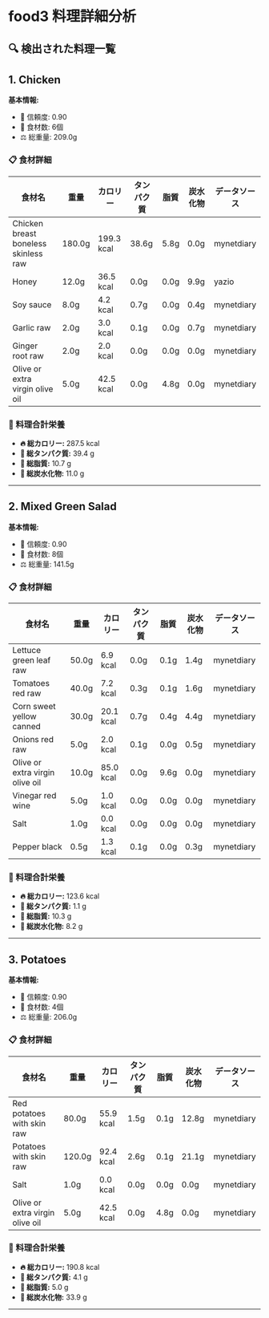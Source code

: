 # food3 料理詳細分析

## 🔍 検出された料理一覧

## 1. Chicken

**基本情報:**
- 🎯 信頼度: 0.90
- 🥕 食材数: 6個
- ⚖️ 総重量: 209.0g

### 📋 食材詳細

| 食材名 | 重量 | カロリー | タンパク質 | 脂質 | 炭水化物 | データソース |
|--------|------|----------|------------|------|----------|--------------|
| Chicken breast boneless skinless raw | 180.0g | 199.3 kcal | 38.6g | 5.8g | 0.0g | mynetdiary |
| Honey | 12.0g | 36.5 kcal | 0.0g | 0.0g | 9.9g | yazio |
| Soy sauce | 8.0g | 4.2 kcal | 0.7g | 0.0g | 0.4g | mynetdiary |
| Garlic raw | 2.0g | 3.0 kcal | 0.1g | 0.0g | 0.7g | mynetdiary |
| Ginger root raw | 2.0g | 2.0 kcal | 0.0g | 0.0g | 0.0g | mynetdiary |
| Olive or extra virgin olive oil | 5.0g | 42.5 kcal | 0.0g | 4.8g | 0.0g | mynetdiary |

### 🔢 料理合計栄養

- **🔥 総カロリー:** 287.5 kcal
- **🥩 総タンパク質:** 39.4 g
- **🧈 総脂質:** 10.7 g
- **🍞 総炭水化物:** 11.0 g

---

## 2. Mixed Green Salad

**基本情報:**
- 🎯 信頼度: 0.90
- 🥕 食材数: 8個
- ⚖️ 総重量: 141.5g

### 📋 食材詳細

| 食材名 | 重量 | カロリー | タンパク質 | 脂質 | 炭水化物 | データソース |
|--------|------|----------|------------|------|----------|--------------|
| Lettuce green leaf raw | 50.0g | 6.9 kcal | 0.0g | 0.1g | 1.4g | mynetdiary |
| Tomatoes red raw | 40.0g | 7.2 kcal | 0.3g | 0.1g | 1.6g | mynetdiary |
| Corn sweet yellow canned | 30.0g | 20.1 kcal | 0.7g | 0.4g | 4.4g | mynetdiary |
| Onions red raw | 5.0g | 2.0 kcal | 0.1g | 0.0g | 0.5g | mynetdiary |
| Olive or extra virgin olive oil | 10.0g | 85.0 kcal | 0.0g | 9.6g | 0.0g | mynetdiary |
| Vinegar red wine | 5.0g | 1.0 kcal | 0.0g | 0.0g | 0.0g | mynetdiary |
| Salt | 1.0g | 0.0 kcal | 0.0g | 0.0g | 0.0g | mynetdiary |
| Pepper black | 0.5g | 1.3 kcal | 0.1g | 0.0g | 0.3g | mynetdiary |

### 🔢 料理合計栄養

- **🔥 総カロリー:** 123.6 kcal
- **🥩 総タンパク質:** 1.1 g
- **🧈 総脂質:** 10.3 g
- **🍞 総炭水化物:** 8.2 g

---

## 3. Potatoes

**基本情報:**
- 🎯 信頼度: 0.90
- 🥕 食材数: 4個
- ⚖️ 総重量: 206.0g

### 📋 食材詳細

| 食材名 | 重量 | カロリー | タンパク質 | 脂質 | 炭水化物 | データソース |
|--------|------|----------|------------|------|----------|--------------|
| Red potatoes with skin raw | 80.0g | 55.9 kcal | 1.5g | 0.1g | 12.8g | mynetdiary |
| Potatoes with skin raw | 120.0g | 92.4 kcal | 2.6g | 0.1g | 21.1g | mynetdiary |
| Salt | 1.0g | 0.0 kcal | 0.0g | 0.0g | 0.0g | mynetdiary |
| Olive or extra virgin olive oil | 5.0g | 42.5 kcal | 0.0g | 4.8g | 0.0g | mynetdiary |

### 🔢 料理合計栄養

- **🔥 総カロリー:** 190.8 kcal
- **🥩 総タンパク質:** 4.1 g
- **🧈 総脂質:** 5.0 g
- **🍞 総炭水化物:** 33.9 g

---

